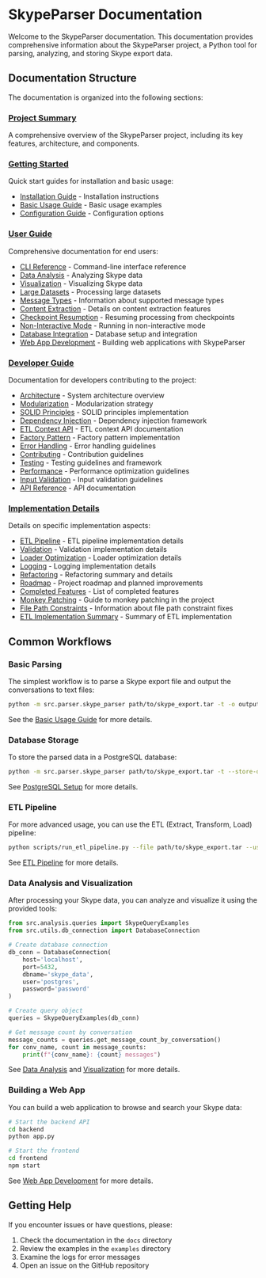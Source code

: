 # SkypeParser Documentation

Welcome to the SkypeParser documentation. This documentation provides comprehensive information about the SkypeParser project, a Python tool for parsing, analyzing, and storing Skype export data.

## Documentation Structure

The documentation is organized into the following sections:

### [Project Summary](PROJECT_SUMMARY.md)

A comprehensive overview of the SkypeParser project, including its key features, architecture, and components.

### [Getting Started](getting-started/)

Quick start guides for installation and basic usage:

- [Installation Guide](getting-started/installation.md) - Installation instructions
- [Basic Usage Guide](getting-started/basic-usage.md) - Basic usage examples
- [Configuration Guide](getting-started/configuration.md) - Configuration options

### [User Guide](user-guide/)

Comprehensive documentation for end users:

- [CLI Reference](user-guide/cli-reference.md) - Command-line interface reference
- [Data Analysis](user-guide/data-analysis.md) - Analyzing Skype data
- [Visualization](user-guide/visualization.md) - Visualizing Skype data
- [Large Datasets](user-guide/large-datasets.md) - Processing large datasets
- [Message Types](user-guide/message-types.md) - Information about supported message types
- [Content Extraction](user-guide/content-extraction.md) - Details on content extraction features
- [Checkpoint Resumption](user-guide/checkpoint-resumption.md) - Resuming processing from checkpoints
- [Non-Interactive Mode](user-guide/non-interactive.md) - Running in non-interactive mode
- [Database Integration](user-guide/database/) - Database setup and integration
- [Web App Development](user-guide/web-app.md) - Building web applications with SkypeParser

### [Developer Guide](developer-guide/)

Documentation for developers contributing to the project:

- [Architecture](developer-guide/architecture.md) - System architecture overview
- [Modularization](developer-guide/modularization.md) - Modularization strategy
- [SOLID Principles](developer-guide/solid-principles.md) - SOLID principles implementation
- [Dependency Injection](developer-guide/dependency-injection.md) - Dependency injection framework
- [ETL Context API](developer-guide/etl-context-api.md) - ETL context API documentation
- [Factory Pattern](developer-guide/factory-pattern.md) - Factory pattern implementation
- [Error Handling](developer-guide/error-handling.md) - Error handling guidelines
- [Contributing](developer-guide/contributing.md) - Contribution guidelines
- [Testing](developer-guide/testing.md) - Testing guidelines and framework
- [Performance](developer-guide/performance.md) - Performance optimization guidelines
- [Input Validation](developer-guide/input-validation.md) - Input validation guidelines
- [API Reference](developer-guide/api-reference.md) - API documentation

### [Implementation Details](implementation/)

Details on specific implementation aspects:

- [ETL Pipeline](implementation/etl-pipeline.md) - ETL pipeline implementation details
- [Validation](implementation/validation.md) - Validation implementation details
- [Loader Optimization](implementation/loader-optimization.md) - Loader optimization details
- [Logging](implementation/logging.md) - Logging implementation details
- [Refactoring](implementation/refactoring.md) - Refactoring summary and details
- [Roadmap](implementation/roadmap.md) - Project roadmap and planned improvements
- [Completed Features](implementation/completed-features.md) - List of completed features
- [Monkey Patching](implementation/MONKEYPATCH_GUIDE.md) - Guide to monkey patching in the project
- [File Path Constraints](implementation/file_path_constraint_fix.md) - Information about file path constraint fixes
- [ETL Implementation Summary](implementation/SUMMARY.md) - Summary of ETL implementation

## Common Workflows

### Basic Parsing

The simplest workflow is to parse a Skype export file and output the conversations to text files:

```bash
python -m src.parser.skype_parser path/to/skype_export.tar -t -o output_dir -u "Your Name"
```

See the [Basic Usage Guide](getting-started/basic-usage.md) for more details.

### Database Storage

To store the parsed data in a PostgreSQL database:

```bash
python -m src.parser.skype_parser path/to/skype_export.tar -t --store-db --db-name skype_archive --db-user postgres -u "Your Name"
```

See [PostgreSQL Setup](user-guide/database/postgres.md) for more details.

### ETL Pipeline

For more advanced usage, you can use the ETL (Extract, Transform, Load) pipeline:

```bash
python scripts/run_etl_pipeline.py --file path/to/skype_export.tar --user "Your Name"
```

See [ETL Pipeline](implementation/etl-pipeline.md) for more details.

### Data Analysis and Visualization

After processing your Skype data, you can analyze and visualize it using the provided tools:

```python
from src.analysis.queries import SkypeQueryExamples
from src.utils.db_connection import DatabaseConnection

# Create database connection
db_conn = DatabaseConnection(
    host='localhost',
    port=5432,
    dbname='skype_data',
    user='postgres',
    password='password'
)

# Create query object
queries = SkypeQueryExamples(db_conn)

# Get message count by conversation
message_counts = queries.get_message_count_by_conversation()
for conv_name, count in message_counts:
    print(f"{conv_name}: {count} messages")
```

See [Data Analysis](user-guide/data-analysis.md) and [Visualization](user-guide/visualization.md) for more details.

### Building a Web App

You can build a web application to browse and search your Skype data:

```bash
# Start the backend API
cd backend
python app.py

# Start the frontend
cd frontend
npm start
```

See [Web App Development](user-guide/web-app.md) for more details.

## Getting Help

If you encounter issues or have questions, please:

1. Check the documentation in the `docs` directory
2. Review the examples in the `examples` directory
3. Examine the logs for error messages
4. Open an issue on the GitHub repository
